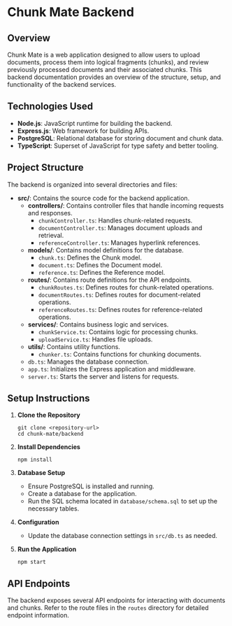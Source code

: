 # Chunk Mate Backend

## Overview
Chunk Mate is a web application designed to allow users to upload documents, process them into logical fragments (chunks), and review previously processed documents and their associated chunks. This backend documentation provides an overview of the structure, setup, and functionality of the backend services.

## Technologies Used
- **Node.js**: JavaScript runtime for building the backend.
- **Express.js**: Web framework for building APIs.
- **PostgreSQL**: Relational database for storing document and chunk data.
- **TypeScript**: Superset of JavaScript for type safety and better tooling.

## Project Structure
The backend is organized into several directories and files:

- **src/**: Contains the source code for the backend application.
  - **controllers/**: Contains controller files that handle incoming requests and responses.
    - `chunkController.ts`: Handles chunk-related requests.
    - `documentController.ts`: Manages document uploads and retrieval.
    - `referenceController.ts`: Manages hyperlink references.
  - **models/**: Contains model definitions for the database.
    - `chunk.ts`: Defines the Chunk model.
    - `document.ts`: Defines the Document model.
    - `reference.ts`: Defines the Reference model.
  - **routes/**: Contains route definitions for the API endpoints.
    - `chunkRoutes.ts`: Defines routes for chunk-related operations.
    - `documentRoutes.ts`: Defines routes for document-related operations.
    - `referenceRoutes.ts`: Defines routes for reference-related operations.
  - **services/**: Contains business logic and services.
    - `chunkService.ts`: Contains logic for processing chunks.
    - `uploadService.ts`: Handles file uploads.
  - **utils/**: Contains utility functions.
    - `chunker.ts`: Contains functions for chunking documents.
  - `db.ts`: Manages the database connection.
  - `app.ts`: Initializes the Express application and middleware.
  - `server.ts`: Starts the server and listens for requests.

## Setup Instructions
1. **Clone the Repository**
   ```
   git clone <repository-url>
   cd chunk-mate/backend
   ```

2. **Install Dependencies**
   ```
   npm install
   ```

3. **Database Setup**
   - Ensure PostgreSQL is installed and running.
   - Create a database for the application.
   - Run the SQL schema located in `database/schema.sql` to set up the necessary tables.

4. **Configuration**
   - Update the database connection settings in `src/db.ts` as needed.

5. **Run the Application**
   ```
   npm start
   ```

## API Endpoints
The backend exposes several API endpoints for interacting with documents and chunks. Refer to the route files in the `routes` directory for detailed endpoint information.
